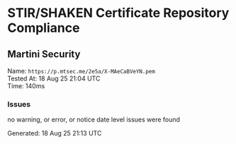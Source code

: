 # STIR/SHAKEN Certificate Repository Compliance

## Martini Security

Name: `https://p.mtsec.me/2e5a/X-MAeCaBVeYN.pem`\
Tested At: 18 Aug 25 21:04 UTC\
Time: 140ms

### Issues

no warning, or error, or notice date level issues were found

Generated: 18 Aug 25 21:13 UTC